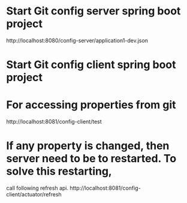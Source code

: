 # Start Git config server spring boot project
http://localhost:8080/config-server/application1-dev.json

# Start Git config client spring boot project
# For accessing properties from git  
http://localhost:8081/config-client/test

# If any property is changed, then server need to be to restarted. To solve this restarting,
call following refresh api.
http://localhost:8081/config-client/actuator/refresh